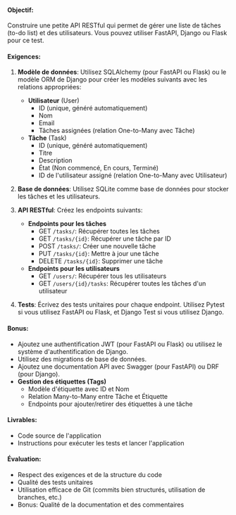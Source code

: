 

#### Objectif:

Construire une petite API RESTful qui permet de gérer une liste de tâches (to-do list) et des utilisateurs. Vous pouvez utiliser FastAPI, Django ou Flask pour ce test.

#### Exigences:

1. **Modèle de données**: Utilisez SQLAlchemy (pour FastAPI ou Flask) ou le modèle ORM de Django pour créer les modèles suivants avec les relations appropriées:
    - **Utilisateur** (User)
        - ID (unique, généré automatiquement)
        - Nom
        - Email
        - Tâches assignées (relation One-to-Many avec Tâche)
    - **Tâche** (Task)
        - ID (unique, généré automatiquement)
        - Titre
        - Description
        - État (Non commencé, En cours, Terminé)
        - ID de l'utilisateur assigné (relation One-to-Many avec Utilisateur)

2. **Base de données**: Utilisez SQLite comme base de données pour stocker les tâches et les utilisateurs.

3. **API RESTful**: Créez les endpoints suivants:
    - **Endpoints pour les tâches**
        - GET `/tasks/`: Récupérer toutes les tâches
        - GET `/tasks/{id}`: Récupérer une tâche par ID
        - POST `/tasks/`: Créer une nouvelle tâche
        - PUT `/tasks/{id}`: Mettre à jour une tâche
        - DELETE `/tasks/{id}`: Supprimer une tâche
    - **Endpoints pour les utilisateurs**
        - GET `/users/`: Récupérer tous les utilisateurs
        - GET `/users/{id}/tasks`: Récupérer toutes les tâches d'un utilisateur

4. **Tests**: Écrivez des tests unitaires pour chaque endpoint. Utilisez Pytest si vous utilisez FastAPI ou Flask, et Django Test si vous utilisez Django.

#### Bonus:

- Ajoutez une authentification JWT (pour FastAPI ou Flask) ou utilisez le système d'authentification de Django.
- Utilisez des migrations de base de données.
- Ajoutez une documentation API avec Swagger (pour FastAPI) ou DRF (pour Django).
- **Gestion des étiquettes (Tags)**
    - Modèle d'étiquette avec ID et Nom
    - Relation Many-to-Many entre Tâche et Étiquette
    - Endpoints pour ajouter/retirer des étiquettes à une tâche

#### Livrables:

- Code source de l'application
- Instructions pour exécuter les tests et lancer l'application

#### Évaluation:

- Respect des exigences et de la structure du code
- Qualité des tests unitaires
- Utilisation efficace de Git (commits bien structurés, utilisation de branches, etc.)
- Bonus: Qualité de la documentation et des commentaires
